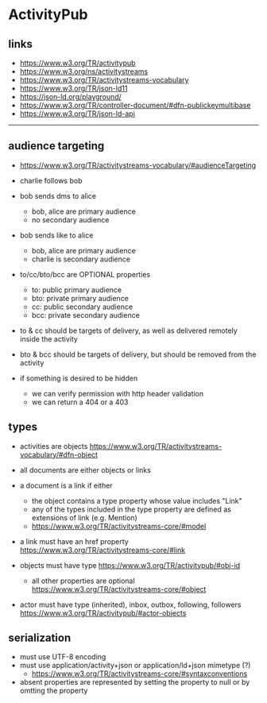 # ActivityPub

## links

- https://www.w3.org/TR/activitypub
- https://www.w3.org/ns/activitystreams
- https://www.w3.org/TR/activitystreams-vocabulary
- https://www.w3.org/TR/json-ld11
- https://json-ld.org/playground/
- https://www.w3.org/TR/controller-document/#dfn-publickeymultibase
- https://www.w3.org/TR/json-ld-api

---

## audience targeting

- https://www.w3.org/TR/activitystreams-vocabulary/#audienceTargeting

- charlie follows bob
- bob sends dms to alice
  - bob, alice are primary audience
  - no secondary audience

- bob sends like to alice
  - bob, alice are primary audience
  - charlie is secondary audience


- to/cc/bto/bcc are OPTIONAL properties
  - to: public primary audience
  - bto: private primary audience
  - cc: public secondary audience
  - bcc: private secondary audience

- to & cc should be targets of delivery, as well as delivered remotely inside the activity
- bto & bcc should be targets of delivery, but should be removed from the activity

- if something is desired to be hidden
  - we can verify permission with http header validation
  - we can return a 404 or a 403

## types

- activities are objects https://www.w3.org/TR/activitystreams-vocabulary/#dfn-object
- all documents are either objects or links
- a document is a link if either
  - the object contains a type property whose value includes "Link"
  - any of the types included in the type property are defined as extensions of link (e.g. Mention)
  - https://www.w3.org/TR/activitystreams-core/#model
- a link must have an href property https://www.w3.org/TR/activitystreams-core/#link

- objects must have type https://www.w3.org/TR/activitypub/#obj-id
  - all other properties are optional https://www.w3.org/TR/activitystreams-core/#object
- actor must have type (inherited), inbox, outbox, following, followers https://www.w3.org/TR/activitypub/#actor-objects

## serialization

- must use UTF-8 encoding
- must use application/activity+json or application/ld+json mimetype (?)
  - https://www.w3.org/TR/activitystreams-core/#syntaxconventions
- absent properties are represented  by setting the property to null or by omtting the property